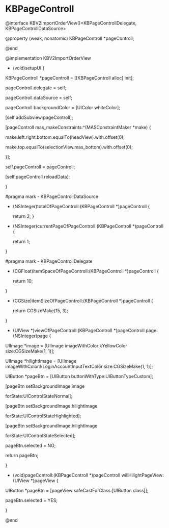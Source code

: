 # KBPageControll

@interface KBV2ImportOrderView()<KBPageControllDelegate, KBPageControllDataSource>

@property (weak, nonatomic) KBPageControll *pageControll;

@end

@implementation KBV2ImportOrderView

- (void)setupUI {


KBPageControll *pageControll = [[KBPageControll alloc] init];

pageControll.delegate = self;

pageControll.dataSource = self;

pageControll.backgroundColor = [UIColor whiteColor];

[self addSubview:pageControll];


[pageControll mas_makeConstraints:^(MASConstraintMaker *make) {

make.left.right.bottom.equalTo(headView).with.offset(0);

make.top.equalTo(selectionView.mas_bottom).with.offset(0);

}];

self.pageControll = pageControll;

[self.pageControll reloadData];

}


#pragma mark - KBPageControllDataSource


- (NSInteger)totalOfPageControll:(KBPageControll *)pageControll {
   
    return 2;
}


- (NSInteger)currentPageOfPageControll:(KBPageControll *)pageControll {

    return 1;

}


#pragma mark - KBPageControllDelegate


- (CGFloat)itemSpaceOfPageControll:(KBPageControll *)pageControll {

    return 10;

}


- (CGSize)itemSizeOfPageControll:(KBPageControll *)pageControll {
    
    return CGSizeMake(15, 3);

}


- (UIView *)viewOfPageControll:(KBPageControll *)pageControll page:(NSInteger)page {

UIImage *image = [UIImage imageWithColor:kYellowColor size:CGSizeMake(1, 1)];

UIImage *hilightImage = [UIImage imageWithColor:kLoginAccountInputTextColor size:CGSizeMake(1, 1)];

UIButton *pageBtn = [UIButton buttonWithType:UIButtonTypeCustom];

[pageBtn setBackgroundImage:image

forState:UIControlStateNormal];

[pageBtn setBackgroundImage:hilightImage

forState:UIControlStateHighlighted];

[pageBtn setBackgroundImage:hilightImage

forState:UIControlStateSelected];

pageBtn.selected = NO;

return pageBtn;

}


- (void)pageControll:(KBPageControll *)pageControll willHilightPageView:(UIView *)pageView {

UIButton *pageBtn = [pageView safeCastForClass:[UIButton class]];

pageBtn.selected = YES;

}

@end
